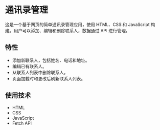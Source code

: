 # 通讯录管理

这是一个基于网页的简单通讯录管理应用，使用 HTML、CSS 和 JavaScript 构建。用户可以添加、编辑和删除联系人，数据通过 API 进行管理。

## 特性

- 添加新联系人，包括姓名、电话和地址。
- 编辑已有联系人。
- 从联系人列表中删除联系人。
- 页面加载时和更改后刷新联系人列表。

## 使用技术

- HTML
- CSS
- JavaScript
- Fetch API

